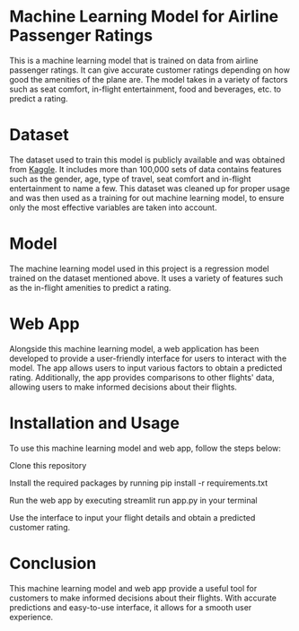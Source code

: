 # Machine Learning Model for Airline Passenger Ratings
This is a machine learning model that is trained on data from airline passenger ratings. It can give accurate customer ratings depending on how good the amenities of the plane are. The model takes in a variety of factors such as seat comfort, in-flight entertainment, food and beverages, etc. to predict a rating. 

# Dataset
The dataset used to train this model is publicly available and was obtained from [Kaggle](https://www.kaggle.com/datasets/teejmahal20/airline-passenger-satisfaction). It includes more than 100,000 sets of data contains features such as the gender, age, type of travel, seat comfort and in-flight entertainment to name a few. This dataset was cleaned up for proper usage and was then used as a training for out machine learning model, to ensure only the most effective variables are taken into account. 

# Model
The machine learning model used in this project is a regression model trained on the dataset mentioned above. It uses a variety of features such as the in-flight amenities to predict a rating.

# Web App
Alongside this machine learning model, a web application has been developed to provide a user-friendly interface for users to interact with the model. The app allows users to input various factors to obtain a predicted rating. Additionally, the app provides comparisons to other flights' data, allowing users to make informed decisions about their flights.

# Installation and Usage
To use this machine learning model and web app, follow the steps below:

Clone this repository

Install the required packages by running pip install -r requirements.txt

Run the web app by executing streamlit run app.py in your terminal

Use the interface to input your flight details and obtain a predicted customer rating.

# Conclusion
This machine learning model and web app provide a useful tool for customers to make informed decisions about their flights. With accurate predictions and easy-to-use interface, it allows for a smooth user experience.
